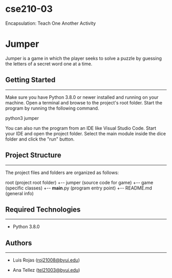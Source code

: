# cse210-03
Encapsulation: Teach One Another Activity

# Jumper
Jumper is a game in which the player seeks to solve a puzzle by guessing the letters 
of a secret word one at a time.

## Getting Started
---
Make sure you have Python 3.8.0 or newer installed and running on your machine. Open a terminal and 
browse to the project's root folder. Start the program by running the following command.

python3 jumper

You can also run the program from an IDE like Visual Studio Code. Start your IDE and open the 
project folder. Select the main module inside the dice folder and click the "run" button.

## Project Structure
---
The project files and folders are organized as follows:

root                    (project root folder)
+-- jumper              (source code for game)
  +-- game              (specific classes)
  +-- __main__.py       (program entry point)
+-- README.md           (general info)


## Required Technologies
---
* Python 3.8.0

## Authors
---
* Luis Rojas (roj21008@byui.edu)

* Ana Tellez (tel21003@byui.edu)


